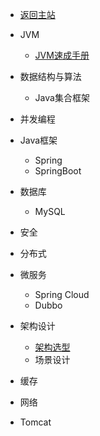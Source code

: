- [返回主站](https://www.itzhai.com/)

- JVM
  - [JVM速成手册](jvm/jvm-learning-manual.md)
- 数据结构与算法
  - Java集合框架
- 并发编程
- Java框架
  - Spring
  - SpringBoot
- 数据库
  - MySQL
- 安全
- 分布式
- 微服务
  - Spring Cloud
  - Dubbo
- 架构设计
  - [架构选型](architecture/architecture-selection.md)
  - 场景设计
- 缓存
- 网络
- Tomcat
